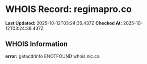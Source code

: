 # WHOIS Record: regimapro.co

**Last Updated:** 2025-10-12T03:24:36.437Z
**Checked At:** 2025-10-12T03:24:36.437Z

## WHOIS Information

**error:** getaddrinfo ENOTFOUND whois.nic.co

